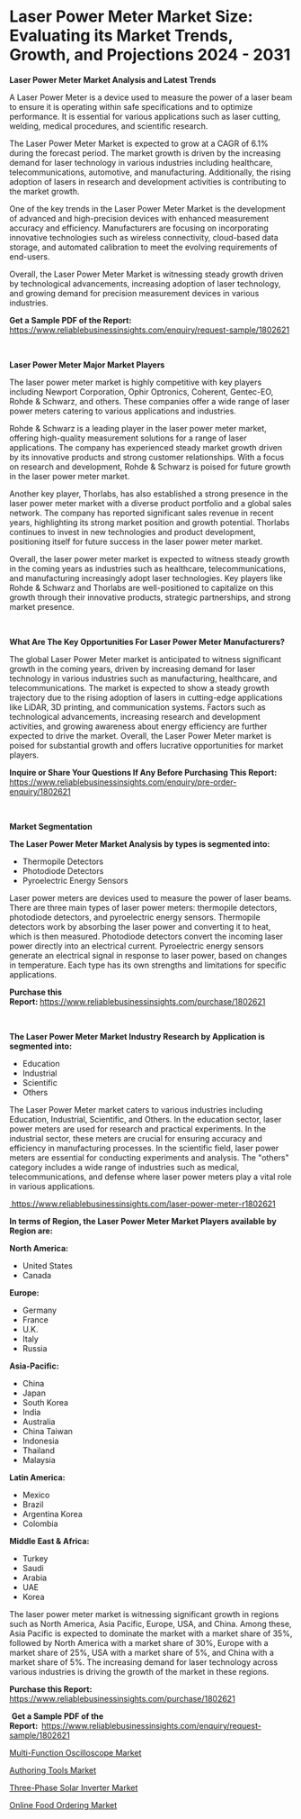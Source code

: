 <p><h1>Laser Power Meter Market Size: Evaluating its Market Trends, Growth, and Projections 2024 - 2031</h1></p><p><strong>Laser Power Meter Market Analysis and Latest Trends</strong></p>
<p><p>A Laser Power Meter is a device used to measure the power of a laser beam to ensure it is operating within safe specifications and to optimize performance. It is essential for various applications such as laser cutting, welding, medical procedures, and scientific research.</p><p>The Laser Power Meter Market is expected to grow at a CAGR of 6.1% during the forecast period. The market growth is driven by the increasing demand for laser technology in various industries including healthcare, telecommunications, automotive, and manufacturing. Additionally, the rising adoption of lasers in research and development activities is contributing to the market growth.</p><p>One of the key trends in the Laser Power Meter Market is the development of advanced and high-precision devices with enhanced measurement accuracy and efficiency. Manufacturers are focusing on incorporating innovative technologies such as wireless connectivity, cloud-based data storage, and automated calibration to meet the evolving requirements of end-users.</p><p>Overall, the Laser Power Meter Market is witnessing steady growth driven by technological advancements, increasing adoption of laser technology, and growing demand for precision measurement devices in various industries.</p></p>
<p><strong>Get a Sample PDF of the Report:&nbsp;</strong> <a href="https://www.reliablebusinessinsights.com/enquiry/request-sample/1802621">https://www.reliablebusinessinsights.com/enquiry/request-sample/1802621</a></p>
<p>&nbsp;</p>
<p><strong>Laser Power Meter Major Market Players</strong></p>
<p><p>The laser power meter market is highly competitive with key players including Newport Corporation, Ophir Optronics, Coherent, Gentec-EO, Rohde & Schwarz, and others. These companies offer a wide range of laser power meters catering to various applications and industries. </p><p>Rohde & Schwarz is a leading player in the laser power meter market, offering high-quality measurement solutions for a range of laser applications. The company has experienced steady market growth driven by its innovative products and strong customer relationships. With a focus on research and development, Rohde & Schwarz is poised for future growth in the laser power meter market.</p><p>Another key player, Thorlabs, has also established a strong presence in the laser power meter market with a diverse product portfolio and a global sales network. The company has reported significant sales revenue in recent years, highlighting its strong market position and growth potential. Thorlabs continues to invest in new technologies and product development, positioning itself for future success in the laser power meter market.</p><p>Overall, the laser power meter market is expected to witness steady growth in the coming years as industries such as healthcare, telecommunications, and manufacturing increasingly adopt laser technologies. Key players like Rohde & Schwarz and Thorlabs are well-positioned to capitalize on this growth through their innovative products, strategic partnerships, and strong market presence.</p></p>
<p>&nbsp;</p>
<p><strong>What Are The Key Opportunities For Laser Power Meter Manufacturers?</strong></p>
<p><p>The global Laser Power Meter market is anticipated to witness significant growth in the coming years, driven by increasing demand for laser technology in various industries such as manufacturing, healthcare, and telecommunications. The market is expected to show a steady growth trajectory due to the rising adoption of lasers in cutting-edge applications like LiDAR, 3D printing, and communication systems. Factors such as technological advancements, increasing research and development activities, and growing awareness about energy efficiency are further expected to drive the market. Overall, the Laser Power Meter market is poised for substantial growth and offers lucrative opportunities for market players.</p></p>
<p><strong>Inquire or Share Your Questions If Any Before Purchasing This Report:</strong> <a href="https://www.reliablebusinessinsights.com/enquiry/pre-order-enquiry/1802621">https://www.reliablebusinessinsights.com/enquiry/pre-order-enquiry/1802621</a></p>
<p>&nbsp;</p>
<p><strong>Market Segmentation</strong></p>
<p><strong>The Laser Power Meter Market Analysis by types is segmented into:</strong></p>
<p><ul><li>Thermopile Detectors</li><li>Photodiode Detectors</li><li>Pyroelectric Energy Sensors</li></ul></p>
<p><p>Laser power meters are devices used to measure the power of laser beams. There are three main types of laser power meters: thermopile detectors, photodiode detectors, and pyroelectric energy sensors. Thermopile detectors work by absorbing the laser power and converting it to heat, which is then measured. Photodiode detectors convert the incoming laser power directly into an electrical current. Pyroelectric energy sensors generate an electrical signal in response to laser power, based on changes in temperature. Each type has its own strengths and limitations for specific applications.</p></p>
<p><strong>Purchase this Report:&nbsp;</strong><a href="https://www.reliablebusinessinsights.com/purchase/1802621">https://www.reliablebusinessinsights.com/purchase/1802621</a></p>
<p>&nbsp;</p>
<p><strong>The Laser Power Meter Market Industry Research by Application is segmented into:</strong></p>
<p><ul><li>Education</li><li>Industrial</li><li>Scientific</li><li>Others</li></ul></p>
<p><p>The Laser Power Meter market caters to various industries including Education, Industrial, Scientific, and Others. In the education sector, laser power meters are used for research and practical experiments. In the industrial sector, these meters are crucial for ensuring accuracy and efficiency in manufacturing processes. In the scientific field, laser power meters are essential for conducting experiments and analysis. The "others" category includes a wide range of industries such as medical, telecommunications, and defense where laser power meters play a vital role in various applications.</p></p>
<p><a href="https://www.reliablebusinessinsights.com/laser-power-meter-r1802621">&nbsp;https://www.reliablebusinessinsights.com/laser-power-meter-r1802621</a></p>
<p><strong>In terms of Region, the Laser Power Meter Market Players available by Region are:</strong></p>
<p>
    <p> <strong> North America: </strong>
        <ul>
            <li>United States</li>
            <li>Canada</li>
        </ul>
        </p> 
    <p> <strong> Europe: </strong>
        <ul>
            <li>Germany</li>
            <li>France</li>
            <li>U.K.</li>
            <li>Italy</li>
            <li>Russia</li>
        </ul>
        </p> 
    <p> <strong> Asia-Pacific: </strong>
        <ul>
            <li>China</li>
            <li>Japan</li>
            <li>South Korea</li>
            <li>India</li>
            <li>Australia</li>
            <li>China Taiwan</li>
            <li>Indonesia</li>
            <li>Thailand</li>
            <li>Malaysia</li>
        </ul>
        </p> 
    <p> <strong> Latin America: </strong>
        <ul>
            <li>Mexico</li>
            <li>Brazil</li>
            <li>Argentina Korea</li>
            <li>Colombia</li>
        </ul>
        </p> 
    <p> <strong> Middle East & Africa: </strong>
        <ul>
            <li>Turkey</li>
            <li>Saudi</li>
            <li>Arabia</li>
            <li>UAE</li>
            <li>Korea</li>
        </ul>
    </p>
    </p>
<p><p>The laser power meter market is witnessing significant growth in regions such as North America, Asia Pacific, Europe, USA, and China. Among these, Asia Pacific is expected to dominate the market with a market share of 35%, followed by North America with a market share of 30%, Europe with a market share of 25%, USA with a market share of 5%, and China with a market share of 5%. The increasing demand for laser technology across various industries is driving the growth of the market in these regions.</p></p>
<p><strong>Purchase this Report: </strong><a href="https://www.reliablebusinessinsights.com/purchase/1802621">https://www.reliablebusinessinsights.com/purchase/1802621</a></p>
<p>&nbsp;<strong>Get a Sample PDF of the Report:&nbsp;&nbsp;</strong><a href="https://www.reliablebusinessinsights.com/enquiry/request-sample/1802621">https://www.reliablebusinessinsights.com/enquiry/request-sample/1802621</a></p>
<p><strong></strong></p>
<p><p><a href="https://github.com/sydneyHaley871/Market-Research-Report-List-1/blob/main/multi-function-oscilloscope-market.md">Multi-Function Oscilloscope Market</a></p><p><a href="https://www.linkedin.com/pulse/authoring-tools-market-size-segmentation-trends-growth-b5bge">Authoring Tools Market</a></p><p><a href="https://github.com/nyahMertz1928/Market-Research-Report-List-1/blob/main/three-phase-solar-inverter-market.md">Three-Phase Solar Inverter Market</a></p><p><a href="https://www.linkedin.com/pulse/deep-dive-online-food-ordering-market-itstrends-segmentation-v4vze">Online Food Ordering Market</a></p></p>
